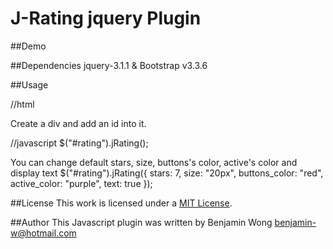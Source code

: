 J-Rating jquery Plugin
==============================

##Demo


##Dependencies
jquery-3.1.1 & Bootstrap v3.3.6

##Usage

//html
<script type="text/javascript" src="src/ezAutoSuggestion/ezAutoSuggestion.js"></script>
<link rel="stylesheet" href="src/ezAutoSuggestion/ezAutoSuggestion.css" />

Create a div and add an id into it. <div id="rating"></div>

//javascript
$("#rating").jRating();

You can change default stars, size, buttons's color, active's color and display text
$("#rating").jRating({
	stars: 7,
	size: "20px",
	buttons_color: "red",
	active_color: "purple",
	text: true
});

##License
This work is licensed under a [MIT License](http://opensource.org/licenses/MIT).

##Author
This Javascript plugin was written by Benjamin Wong benjamin-w@hotmail.com